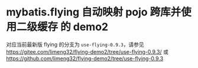 # mybatis.flying 自动映射 pojo 跨库并使用二级缓存 的 demo2

对应当前最新版 flying 的分支为 `use-flying-0.9.3`，请参见  https://gitee.com/limeng32/flying-demo2/tree/use-flying-0.9.3/ 或 https://github.com/limeng32/flying-demo2/tree/use-flying-0.9.3
